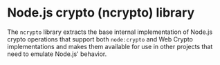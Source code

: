 # Node.js crypto (ncrypto) library

The `ncrypto` library extracts the base internal implementation of Node.js crypto operations
that support both `node:crypto` and Web Crypto implementations and makes them available for
use in other projects that need to emulate Node.js' behavior.
